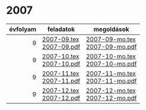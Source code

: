 # 2007

| évfolyam | feladatok | megoldások |
|---:|---|---|
| 9|[2007-09.tex](2007-09.tex) <br> [2007-09.pdf](2007-09.pdf) | [2007-09-mo.tex](2007-09-mo.tex) <br> [2007-09-mo.pdf](2007-09-mo.pdf)|
| 9|[2007-10.tex](2007-10.tex) <br> [2007-10.pdf](2007-10.pdf) | [2007-10-mo.tex](2007-10-mo.tex) <br> [2007-10-mo.pdf](2007-09-mo.pdf)|
| 9|[2007-11.tex](2007-11.tex) <br> [2007-11.pdf](2007-11.pdf) | [2007-11-mo.tex](2007-11-mo.tex) <br> [2007-11-mo.pdf](2007-09-mo.pdf)|
| 9|[2007-12.tex](2007-12.tex) <br> [2007-12.pdf](2007-12.pdf) | [2007-12-mo.tex](2007-12-mo.tex) <br> [2007-12-mo.pdf](2007-09-mo.pdf)|
